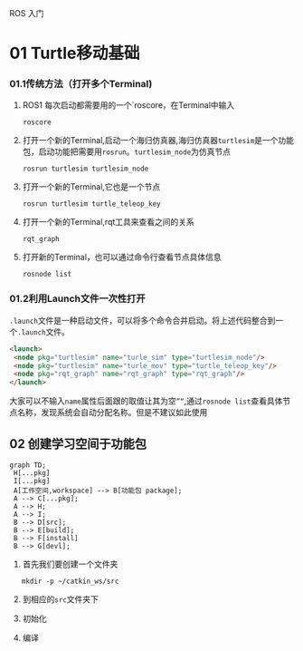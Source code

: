 ROS 入门
# 01 Turtle移动基础
### 01.1传统方法（打开多个Terminal)
1. ROS1 每次启动都需要用的一个`roscore，在Terminal中输入
   ```SHELL
   roscore
   ```
2. 打开一个新的Terminal,启动一个海归仿真器,海归仿真器`turtlesim`是一个功能包，启动功能把需要用`rosrun`。`turtlesim_node`为仿真节点
   ```SHELL
   rosrun turtlesim turtlesim_node
   ```
3. 打开一个新的Terminal,它也是一个节点
   ```SHELL
   rosrun turtlesim turtle_teleop_key
   ```
4. 打开一个新的Terminal,rqt工具来查看之间的关系
   ```SHELL
   rqt_graph
   ```
5. 打开新的Terminal，也可以通过命令行查看节点具体信息
   ```SHELL
   rosnode list
   ```
### 01.2利用Launch文件一次性打开
`.launch`文件是一种启动文件，可以将多个命令合并启动。将上述代码整合到一个`.launch`文件。
```html
<launch>
 <node pkg="turtlesim" name="turle_sim" type="turtlesim_node"/>
 <node pkg="turtlesim" name="turle_mov" type="turtle_teleop_key"/>
 <node pkg="rqt_graph" name="rqt_graph" type="rqt_graph"/>
</launch>
```
大家可以不输入`name`属性后面跟的取值让其为空`”“`,通过`rosnode list`查看具体节点名称，发现系统会自动分配名称。但是不建议如此使用

## 02 创建学习空间于功能包
```mermaid
graph TD;
 H[...pkg]
 I[...pkg]
 A[工作空间,workspace] --> B[功能包 package];
 A --> C[...pkg];
 A --> H;
 A --> I;
 B --> D[src];
 B --> E[build];
 B --> F[install]
 B --> G[devl];
```
1. 首先我们要创建一个文件夹
```SHELL
   mkdir -p ~/catkin_ws/src
```
2. 到相应的`src`文件夹下
3. 初始化

4. 编译


 

